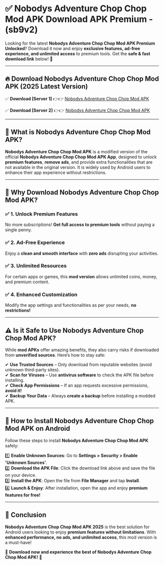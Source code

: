 
# ✅ Nobodys Adventure Chop Chop Mod APK Download APK Premium -  (sb9v2) 

Looking for the latest **Nobodys Adventure Chop Chop Mod APK Premium Unlocked**? Download it now and enjoy **exclusive features, ad-free experience, and unlimited access** to premium tools. Get the **safe & fast download link** below! 🚀

---

## 🔥 Download Nobodys Adventure Chop Chop Mod APK (2025 Latest Version)

✅ **Download [Server 1]** 👉👉 [Nobodys Adventure Chop Chop Mod APK ](https://apkcomod.com?title=Nobodys_Adventure_Chop_Chop_Mod_APK)  

✅ **Download [Server 2]** 👉👉 [Nobodys Adventure Chop Chop Mod APK ](https://apkcomod.com?title=Nobodys_Adventure_Chop_Chop_Mod_APK)  


---

## 📌 What is Nobodys Adventure Chop Chop Mod APK?

**Nobodys Adventure Chop Chop Mod APK** is a modified version of the official **Nobodys Adventure Chop Chop Mod APK App**, designed to unlock **premium features**, **remove ads**, and provide extra functionalities that are not available in the original version. It is widely used by Android users to enhance their app experience without restrictions.

---

## 🌟 Why Download Nobodys Adventure Chop Chop Mod APK?

### ✅ 1. Unlock Premium Features
No more subscriptions! **Get full access to premium tools** without paying a single penny.

### ✅ 2. Ad-Free Experience
Enjoy a **clean and smooth interface** with **zero ads** disrupting your activities.

### ✅ 3. Unlimited Resources
For certain apps or games, this **mod version** allows unlimited coins, money, and premium content.

### ✅ 4. Enhanced Customization
Modify the app settings and functionalities as per your needs, **no restrictions!**

---

## ⚠️ Is it Safe to Use Nobodys Adventure Chop Chop Mod APK?

While **mod APKs** offer amazing benefits, they also carry risks if downloaded from **unverified sources**. Here’s how to stay safe:

✔ **Use Trusted Sources** – Only download from reputable websites (avoid unknown third-party sites).  
✔ **Scan for Viruses** – Use **antivirus software** to check the APK file before installing.  
✔ **Check App Permissions** – If an app requests excessive permissions, **avoid it!**  
✔ **Backup Your Data** – Always **create a backup** before installing a modded APK.

---

## 📲 How to Install Nobodys Adventure Chop Chop Mod APK on Android

Follow these steps to install **Nobodys Adventure Chop Chop Mod APK** safely:

1️⃣ **Enable Unknown Sources**: Go to **Settings > Security > Enable 'Unknown Sources'**.  
2️⃣ **Download the APK File**: Click the download link above and save the file on your device.  
3️⃣ **Install the APK**: Open the file from **File Manager** and tap **Install**.  
4️⃣ **Launch & Enjoy**: After installation, open the app and enjoy **premium features for free!**

---

## 🚀 Conclusion

**Nobodys Adventure Chop Chop Mod APK 2025** is the best solution for Android users looking to enjoy **premium features without limitations**. With **enhanced performance, no ads, and unlimited access**, this mod version is a must-have!

🔻 **Download now and experience the best of Nobodys Adventure Chop Chop Mod APK!** 🔻

